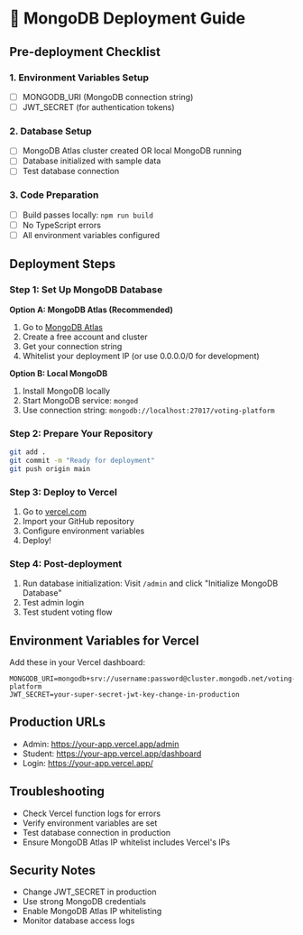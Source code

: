 # 🚀 MongoDB Deployment Guide

## Pre-deployment Checklist

### 1. Environment Variables Setup
- [ ] MONGODB_URI (MongoDB connection string)
- [ ] JWT_SECRET (for authentication tokens)

### 2. Database Setup
- [ ] MongoDB Atlas cluster created OR local MongoDB running
- [ ] Database initialized with sample data
- [ ] Test database connection

### 3. Code Preparation
- [ ] Build passes locally: `npm run build`
- [ ] No TypeScript errors
- [ ] All environment variables configured

## Deployment Steps

### Step 1: Set Up MongoDB Database

**Option A: MongoDB Atlas (Recommended)**
1. Go to [MongoDB Atlas](https://www.mongodb.com/atlas)
2. Create a free account and cluster
3. Get your connection string
4. Whitelist your deployment IP (or use 0.0.0.0/0 for development)

**Option B: Local MongoDB**
1. Install MongoDB locally
2. Start MongoDB service: `mongod`
3. Use connection string: `mongodb://localhost:27017/voting-platform`

### Step 2: Prepare Your Repository
```bash
git add .
git commit -m "Ready for deployment"
git push origin main
```

### Step 3: Deploy to Vercel
1. Go to [vercel.com](https://vercel.com)
2. Import your GitHub repository
3. Configure environment variables
4. Deploy!

### Step 4: Post-deployment
1. Run database initialization: Visit `/admin` and click "Initialize MongoDB Database"
2. Test admin login
3. Test student voting flow

## Environment Variables for Vercel

Add these in your Vercel dashboard:

```
MONGODB_URI=mongodb+srv://username:password@cluster.mongodb.net/voting-platform
JWT_SECRET=your-super-secret-jwt-key-change-in-production
```

## Production URLs
- Admin: https://your-app.vercel.app/admin
- Student: https://your-app.vercel.app/dashboard
- Login: https://your-app.vercel.app/

## Troubleshooting
- Check Vercel function logs for errors
- Verify environment variables are set
- Test database connection in production
- Ensure MongoDB Atlas IP whitelist includes Vercel's IPs

## Security Notes
- Change JWT_SECRET in production
- Use strong MongoDB credentials
- Enable MongoDB Atlas IP whitelisting
- Monitor database access logs